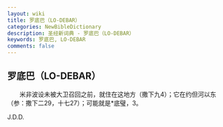 ```yaml
---
layout: wiki
title: 罗底巴（LO-DEBAR）
categories: NewBibleDictionary
description: 圣经新词典 - 罗底巴（LO-DEBAR）
keywords: 罗底巴, LO-DEBAR
comments: false
---
```


## 罗底巴（LO-DEBAR）

　　米非波设未被大卫召回之前，就住在这地方（撒下九4）；它在约但河以东（参：撒下二29，十七27）；可能就是*底璧，3。

J.D.D.








